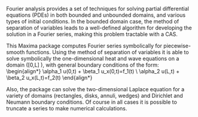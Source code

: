 Fourier analysis provides a set of techniques for solving partial differential equations (PDEs) in both bounded and unbounded domains, and various types of initial conditions. In the bounded domain case, the method of separation of variables leads to a well-defined algorithm for developing the solution in a Fourier series, making this problem tractable with a CAS.

This Maxima package computes Fourier series symbolically for piecewise-smooth functions. Using the method of separation of variables it is able to solve symbolically the one-dimensional heat and wave equations on a domain \([0,L] \), with general boundary conditions of the form:
\begin{align*}
\alpha_1 u(0,t) + \beta_1 u_x(0,t)=f_1(t) \\
\alpha_2 u(L,t) + \beta_2 u_x(L,t)=f_2(t)
\end{align*}

Also, the package can solve the two-dimensional Laplace equation for a variety of domains (rectangles, disks, annuli, wedges) and Dirichlet and Neumann boundary conditions. Of course in all cases it is possible to truncate a series to make numerical calculations.

